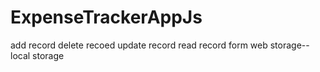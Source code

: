# ExpenseTrackerAppJs
add record
delete recoed
update record
read record form
web storage--local storage
